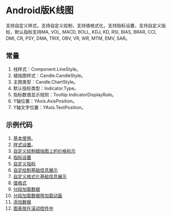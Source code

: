 # Android版K线图
支持自定义样式，支持自定义绘制，支持值格式化，支持指标设置，支持自定义指标，默认指标支持MA, VOL, MACD, BOLL, KDJ, KD, RSI, BIAS, BRAR, CCI, DMI, CR, PSY, DMA, TRIX, OBV, VR, WR, MTM, EMV, SAR。

## 常量
1. 线样式：Component.LineStyle。
2. 蜡烛图样式：Candle.CandleStyle。
3. 主图类型：Candle.ChartStyle。
4. 默认指标类型：Indicator.Type。
5. 指标数值显示规则：Tooltip.IndicatorDisplayRule。
6. Y轴位置：YAxis.AxisPosition。
7. Y轴文字位置：YAxis.TextPosition。

## 示例代码
1. [基本使用](../app/src/main/java/com/liihuu/kline/BasicKLineActivity.kt)。
2. [样式设置](../app/src/main/java/com/liihuu/kline/StyleSettingActivity.kt)。
3. [自定义绘制蜡烛图上的价格标示](../app/src/main/java/com/liihuu/kline/DrawPriceMarkActivity.kt)
4. [指标设置](../app/src/main/java/com/liihuu/kline/IndicatorSettingActivity.kt)
5. [自定义指标](../app/src/main/java/com/liihuu/kline/CustomIndicatorActivity.kt)
6. [自定绘制基础信息展示](../app/src/main/java/com/liihuu/kline/DrawTooltipGeneralDataActivity.kt)
7. [自定义格式化基础信息展示](../app/src/main/java/com/liihuu/kline/CustomTooltipGeneralDataActivity.kt)
8. [值格式](../app/src/main/java/com/liihuu/kline/ValueFormatActivity.kt)
9. [分段加载数据](../app/src/main/java/com/liihuu/kline/SegmentLoadDataActivity.kt)
10. [分段加载数据带加载动画](../app/src/main/java/com/liihuu/kline/SegmentLoadDataWithAnimActivity.kt)
11. [添加数据](../app/src/main/java/com/liihuu/kline/FillDataActivity.kt)
12. [图表放在滚动控件中](../app/src/main/java/com/liihuu/kline/ScrollingActivity.kt)
